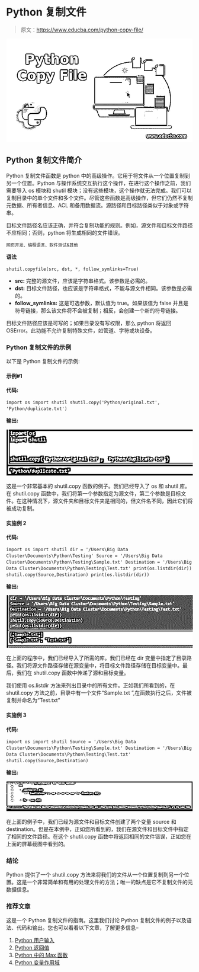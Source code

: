 # Python 复制文件

> 原文：<https://www.educba.com/python-copy-file/>

![Python Copy File](img/4a648fc7d53ac42c2918eb0407e52959.png)



## Python 复制文件简介

Python 复制文件函数是 python 中的高级操作。它用于将文件从一个位置复制到另一个位置。Python 与操作系统交互执行这个操作，在进行这个操作之前，我们需要导入 os 模块和 shutil 模块；没有这些模块，这个操作就无法完成。我们可以复制目录中的单个文件和多个文件。尽管这些函数是高级操作，但它们仍然不复制元数据、所有者信息、ACL 和备用数据流。源路径和目标路径类似于对象或字符串。

目标文件路径名应该正确，并符合复制功能的规则。例如，源文件和目标文件路径不应相同；否则，python 将生成相同的文件错误。

<small>网页开发、编程语言、软件测试&其他</small>

**语法**

`shutil.copyfile(src, dst, *, follow_symlinks=True)`

*   **src:** 完整的源文件，应该是字符串格式。该参数是必需的。
*   **dst:** 目标文件路径，也应该是字符串格式，不能与源文件相同。该参数是必需的。
*   **follow_symlinks:** 这是可选参数，默认值为 true。如果该值为 false 并且是符号链接，那么该文件将不会被复制；相反，会创建一个新的符号链接。

目标文件路径应该是可写的；如果目录没有写权限，那么 python 将返回 OSError。此功能不允许复制特殊文件，如管道、字符或块设备。

### Python 复制文件的示例

以下是 Python 复制文件的示例:

#### 示例#1

**代码:**

`import os
import shutil
shutil.copy('Python/original.txt', 'Python/duplicate.txt')`

**输出:**

![Python Copy File output 1](img/6eef0aaea0290e3a7442f30574957984.png)



这是一个非常基本的 shutil.copy 函数的例子。我们已经导入了 os 和 shutil 库。在 shutil.copy 函数中，我们将第一个参数指定为源文件，第二个参数是目标文件。在这种情况下，源文件夹和目标文件夹是相同的，但文件名不同，因此它们将被成功复制。

#### 实施例 2

**代码:**

`import os
import shutil
dir = '/Users\Big Data Cluster\Documents\Python\Testing'
Source = '/Users\Big Data Cluster\Documents\Python\Testing\Sample.txt'
Destination = '/Users\Big Data Cluster\Documents\Python\Testing\Test.txt'
print(os.listdir(dir))
shutil.copy(Source,Destination)
print(os.listdir(dir))`

**输出:**

![Python Copy File output 2](img/156f40c64f8fb2faa605230788b76b0c.png)



在上面的程序中，我们已经导入了所需的库。我们已经在 dir 变量中指定了目录路径。我们将源文件路径存储在源变量中，将目标文件路径存储在目标变量中。最后，我们在 shutil.copy 函数中传递了源和目标变量。

我们使用 os.listdir 方法来列出目录中的所有文件。正如我们所看到的，在 shutil.copy 方法之前，目录中有一个文件“Sample.txt ”,在函数执行之后，文件被复制并命名为“Test.txt”

#### 实施例 3

**代码:**

`import os
import shutil
Source = '/Users\Big Data Cluster\Documents\Python\Testing\Sample.txt'
Destination = '/Users\Big Data Cluster\Documents\Python\Testing\Test.txt'
shutil.copy(Source,Destination)`

**输出:**

![output 3](img/a9f120bbb48ee1dd6fe3ed821631cb1d.png)



在上面的例子中，我们已经为源文件和目标文件创建了两个变量 source 和 destination。但是在本例中，正如您所看到的，我们在源文件和目标文件中指定了相同的文件路径。在这个 shutil.copy 函数中将返回相同的文件错误，正如您在上面的屏幕截图中看到的。

### 结论

Python 提供了一个 shutil.copy 方法来将我们的文件从一个位置复制到另一个位置。这是一个非常简单和有用的处理文件的方法；唯一的缺点是它不复制文件的元数据信息。

### 推荐文章

这是一个 Python 复制文件的指南。这里我们讨论 Python 复制文件的例子以及语法、代码和输出。您也可以看看以下文章，了解更多信息–

1.  [Python 用户输入](https://www.educba.com/python-user-input/)
2.  [Python 返回值](https://www.educba.com/python-return-value/)
3.  [Python 中的 Max 函数](https://www.educba.com/max-function-in-python/)
4.  [Python 变量作用域](https://www.educba.com/python-variable-scope/)